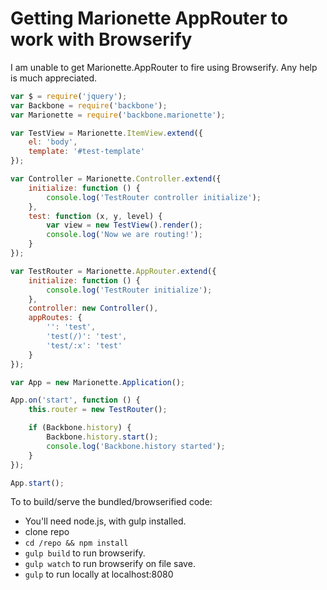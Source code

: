 # Getting Marionette AppRouter to work with Browserify

I am unable to get Marionette.AppRouter to fire using Browserify. Any help is much appreciated.

```javascript
var $ = require('jquery');
var Backbone = require('backbone');
var Marionette = require('backbone.marionette');

var TestView = Marionette.ItemView.extend({
    el: 'body',
    template: '#test-template'
});

var Controller = Marionette.Controller.extend({
    initialize: function () {
        console.log('TestRouter controller initialize');
    },
    test: function (x, y, level) {
        var view = new TestView().render();
        console.log('Now we are routing!');        
    }
});

var TestRouter = Marionette.AppRouter.extend({
    initialize: function () {
        console.log('TestRouter initialize');
    },
    controller: new Controller(),
    appRoutes: {
        '': 'test',
        'test(/)': 'test',
        'test/:x': 'test'
    }
});

var App = new Marionette.Application();

App.on('start', function () {
    this.router = new TestRouter();

    if (Backbone.history) {
        Backbone.history.start();
        console.log('Backbone.history started');
    }
});

App.start();

```


To to build/serve the bundled/browserified code:
 * You'll need node.js, with gulp installed.
 * clone repo
 * ```cd /repo && npm install```
 * ```gulp build``` to run browserify.
 * ```gulp watch``` to run browserify on file save.
 * ```gulp``` to run locally at localhost:8080
